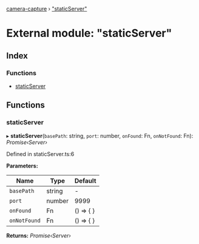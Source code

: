 [camera-capture](../README.md) › ["staticServer"](_staticserver_.md)

# External module: "staticServer"

## Index

### Functions

* [staticServer](_staticserver_.md#staticserver)

## Functions

###  staticServer

▸ **staticServer**(`basePath`: string, `port`: number, `onFound`: Fn, `onNotFound`: Fn): *Promise‹Server›*

Defined in staticServer.ts:6

**Parameters:**

Name | Type | Default |
------ | ------ | ------ |
`basePath` | string | - |
`port` | number | 9999 |
`onFound` | Fn |  () => { } |
`onNotFound` | Fn |  () => { } |

**Returns:** *Promise‹Server›*
